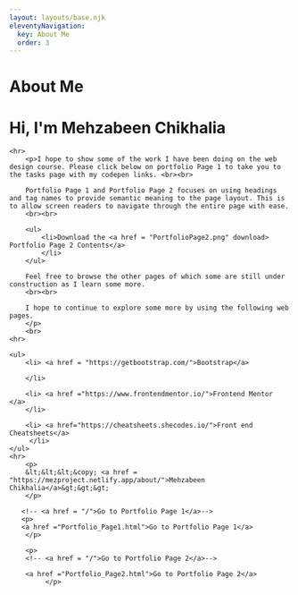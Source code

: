 ```yaml
---
layout: layouts/base.njk
eleventyNavigation:
  key: About Me
  order: 3
---
```

# About Me

<h1>Hi, I'm Mehzabeen Chikhalia</h1>

    <hr>
        <p>I hope to show some of the work I have been doing on the web design course. Please click below on portfolio Page 1 to take you to the tasks page with my codepen links. <br><br>

        Portfolio Page 1 and Portfolio Page 2 focuses on using headings and tag names to provide semantic meaning to the page layout. This is to allow screen readers to navigate through the entire page with ease. 
        <br><br>

        <ul>
            <li>Download the <a href = "PortfolioPage2.png" download> Portfolio Page 2 Contents</a>
            </li>
        </ul>

        Feel free to browse the other pages of which some are still under construction as I learn some more. 
        <br><br>

        I hope to continue to explore some more by using the following web pages. 
        </p>
        <br>
    <hr>

    <ul>
        <li> <a href = "https://getbootstrap.com/">Bootstrap</a>
        
        </li>

        <li> <a href ="https://www.frontendmentor.io/">Frontend Mentor </a>
        </li>

        <li> <a href="https://cheatsheets.shecodes.io/">Front end Cheatsheets</a>
         </li>
    </ul>
    <hr>
        <p>
        &lt;&lt;&lt;&copy; <a href = "https://mezproject.netlify.app/about/">Mehzabeen Chikhalia</a>&gt;&gt;&gt;
        </p>
        
       <!-- <a href = "/">Go to Portfolio Page 1</a>-->
       <p>
       <a href ="Portfolio_Page1.html">Go to Portfolio Page 1</a>
        </p>  
       
        <p>
        <!-- <a href = "/">Go to Portfolio Page 2</a>-->
        
        <a href ="Portfolio_Page2.html">Go to Portfolio Page 2</a>
             </p>
